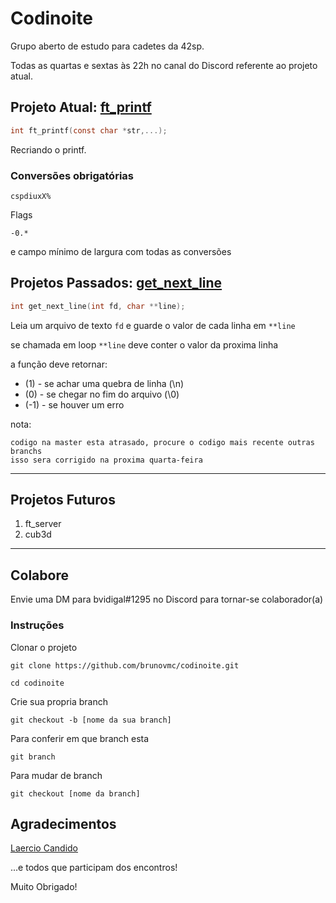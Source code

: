 # Codinoite

Grupo aberto de estudo para cadetes da 42sp.

Todas as quartas e sextas às 22h no canal do Discord referente ao projeto atual.

## Projeto Atual: [ft_printf](https://github.com/brunovmc/codinoite/tree/master/ft_printf)

```c
int	ft_printf(const char *str,...);
```
Recriando o printf.

### Conversões obrigatórias

```
cspdiuxX%
```

Flags

```
-0.*
```
e campo mínimo de largura com todas as conversões


## Projetos Passados: [get_next_line](https://github.com/brunovmc/codinoite/tree/master/get_next_line)

```c
int	get_next_line(int fd, char **line);
```

Leia um arquivo de texto `fd` e guarde o valor de cada linha em `**line`

se chamada em loop `**line` deve conter o valor da proxima linha

a função deve retornar:

- (1) 	- se achar uma quebra de linha (\n)
- (0) 	- se chegar no fim do arquivo (\0)
- (-1)	- se houver um erro 
 
nota:

	codigo na master esta atrasado, procure o codigo mais recente outras branchs
	isso sera corrigido na proxima quarta-feira

******

## Projetos Futuros

1. ft_server
2. cub3d


******

## Colabore

Envie uma DM para bvidigal#1295 no Discord para tornar-se colaborador(a)

### Instruções

Clonar o projeto

```
git clone https://github.com/brunovmc/codinoite.git
```
```
cd codinoite
```
Crie sua propria branch

```
git checkout -b [nome da sua branch]
```
Para conferir em que branch esta
```
git branch
```
Para mudar de branch
```
git checkout [nome da branch]
```
## Agradecimentos

[Laercio Candido](https://github.com/LaercioCandido)

...e todos que participam dos encontros!

Muito Obrigado!
